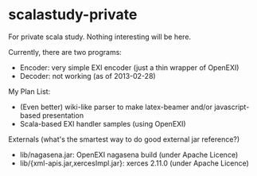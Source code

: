 scalastudy-private
==================

For private scala study. Nothing interesting will be here.

Currently, there are two programs:
- Encoder: very simple EXI encoder (just a thin wrapper of OpenEXI)
- Decoder: not working (as of 2013-02-28)



My Plan List:
* (Even better) wiki-like parser to make latex-beamer and/or javascript-based presentation
* Scala-based EXI handler samples (using OpenEXI)


Externals (what's the smartest way to do good external jar reference?)
* lib/nagasena.jar: OpenEXI nagasena build (under Apache Licence)
* lib/{xml-apis.jar,xercesImpl.jar}: xerces 2.11.0 (under Apache Licence)
